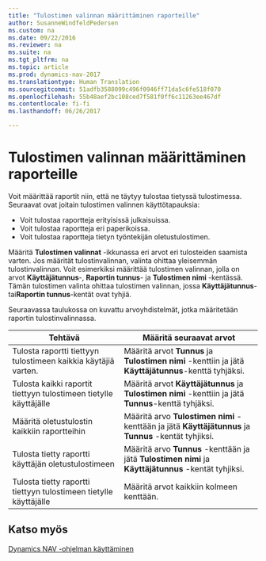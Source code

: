 ```yaml
---
title: "Tulostimen valinnan määrittäminen raporteille"
author: SusanneWindfeldPedersen
ms.custom: na
ms.date: 09/22/2016
ms.reviewer: na
ms.suite: na
ms.tgt_pltfrm: na
ms.topic: article
ms.prod: dynamics-nav-2017
ms.translationtype: Human Translation
ms.sourcegitcommit: 51adfb3588099c496f0946ff71da5c6fe518f070
ms.openlocfilehash: 55b48aef2bc108ced7f581f0ff6c11263ee467df
ms.contentlocale: fi-fi
ms.lasthandoff: 06/26/2017

---
```

    
# <a name="specify-printer-selection-for-reports"></a>Tulostimen valinnan määrittäminen raporteille
Voit määrittää raportit niin, että ne täytyy tulostaa tietyssä tulostimessa. Seuraavat ovat joitain tulostimen valinnen käyttötapauksia: 

- Voit tulostaa raportteja erityisissä julkaisuissa.
- Voit tulostaa raportteja eri paperikoissa.
- Voit tulostaa raportteja tietyn työntekijän oletustulostimen.

Määritä **Tulostimen valinnat** -ikkunassa eri arvot eri tulosteiden saamista varten. Jos määrität tulostinvalinnan, valinta ohittaa yleisemmän tulostinvalinnan. Voit esimerkiksi määrittää tulostimen valinnan, jolla on arvot **Käyttäjätunnus**-, **Raportin tunnus**- ja **Tulostimen nimi** -kentässä. Tämän tulostimen valinta ohittaa tulostimen valinnan, jossa **Käyttäjätunnus**- tai**Raportin tunnus**-kentät ovat tyhjiä. 

Seuraavassa taulukossa on kuvattu arvoyhdistelmät, jotka määritetään raportin tulostinvalinnassa.

|Tehtävä                                                 |Määritä seuraavat arvot                                             |
|---------------------------------------------------|---------------------------------------------------------------------|
|Tulosta raportti tiettyyn tulostimeen kaikkia käytäjiä varten. |Määritä arvot **Tunnus** ja **Tulostimen nimi** -kenttiin ja jätä **Käyttäjätunnus**-kenttä tyhjäksi.|
|Tulosta kaikki raportit tiettyyn tulostimeen tietylle käyttäjälle|Määritä arvot **Käyttäjätunnus** ja **Tulostimen nimi** -kenttiin ja jätä **Tunnus**-kenttä tyhjäksi.|
|Määritä oletustulostin kaikkiin raportteihin|Määritä arvo **Tulostimen nimi** -kenttään ja jätä **Käyttäjätunnus** ja **Tunnus** -kentät tyhjiksi.|
|Tulosta tietty raportti käyttäjän oletustulostimeen|Määritä arvo **Tunnus** -kenttään ja jätä **Tulostimen nimi** ja **Käyttäjätunnus** -kentät tyhjiksi.|
|Tulosta tietty raportti tiettyyn tulostimeen tietylle käyttäjälle|Määritä arvot kaikkiin kolmeen kenttään.|

## <a name="see-also"></a>Katso myös
[Dynamics NAV -ohjelman käyttäminen](ui-work-product.md)


